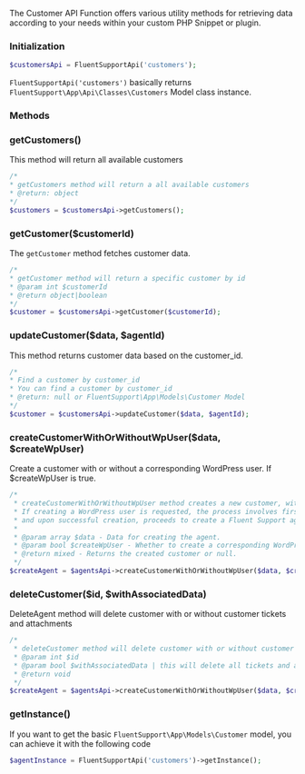 
The Customer API Function offers various utility methods for retrieving data according to your needs within your custom PHP Snippet or plugin.

### Initialization
```php 
$customersApi = FluentSupportApi('customers');
```
`FluentSupportApi('customers')` basically returns `FluentSupport\App\Api\Classes\Customers` Model class instance.

### Methods

### getCustomers()
This method will return all available customers
```php 
/*
* getCustomers method will return a all available customers
* @return: object
*/
$customers = $customersApi->getCustomers();
```

### getCustomer($customerId)
The `getCustomer` method fetches customer data.
```php 
/*
* getCustomer method will return a specific customer by id
* @param int $customerId 
* @return object|boolean
*/
$customer = $customersApi->getCustomer($customerId);
```

### updateCustomer($data, $agentId)
This method returns customer data based on the customer_id.
```php 
/*
* Find a customer by customer_id
* You can find a customer by customer_id
* @return: null or FluentSupport\App\Models\Customer Model
*/
$customer = $customersApi->updateCustomer($data, $agentId);
```

### createCustomerWithOrWithoutWpUser($data, $createWpUser)
Create a customer with or without a corresponding WordPress user. If $createWpUser is true.
```php 
/*
 * createCustomerWithOrWithoutWpUser method creates a new customer, with or without a corresponding WordPress user.
 * If creating a WordPress user is requested, the process involves first creating the WordPress user,
 * and upon successful creation, proceeds to create a Fluent Support agent.
 *
 * @param array $data - Data for creating the agent.
 * @param bool $createWpUser - Whether to create a corresponding WordPress user.
 * @return mixed - Returns the created customer or null.
 */
$createAgent = $agentsApi->createCustomerWithOrWithoutWpUser($data, $createWpUser);
```

### deleteCustomer($id, $withAssociatedData)
DeleteAgent method will delete customer with or without customer tickets and attachments

```php 
/*
 * deleteCustomer method will delete customer with or without customer tickets and attachments
 * @param int $id
 * @param bool $withAssociatedData | this will delete all tickets and attachments of this customer
 * @return void
 */
$createAgent = $agentsApi->createCustomerWithOrWithoutWpUser($data, $createWpUser);
```

### getInstance()
If you want to get the basic `FluentSupport\App\Models\Customer` model, you can achieve it with the following code

```php 
$agentInstance = FluentSupportApi('customers')->getInstance();
```